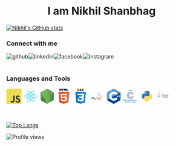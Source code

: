 <h1 align="center"> I am Nikhil Shanbhag </h1>

[![Nikhil's GitHub stats](https://github-readme-stats-sepia-five.vercel.app/api?username=Nikhil-1503&count_private=true&show_icons=true&theme=algolia&hide=issues)](https://github.com/anuraghazra/github-readme-stats)

### Connect with me

[<img align = 'left' src='https://image.flaticon.com/icons/png/512/733/733609.png' alt='github' height='40'>](https://github.com/Nikhil-1503)
[<img align = 'left' src='https://image.flaticon.com/icons/png/512/174/174857.png' alt='linkedin' height='40'>](https://www.linkedin.com/in/nikhil-shanbhag-29742a187/)
[<img align = 'left' src='https://image.flaticon.com/icons/png/512/1384/1384053.png' alt='facebook' height='40'>](https://www.facebook.com/nikhil.shanbhag.988)
[<img align = 'left' src='https://image.flaticon.com/icons/png/512/2111/2111463.png' alt='instagram' height='40'>](https://www.instagram.com/nikhil.1503/) 

<br />
<br />

### Languages and Tools

<code><img height="40" src="https://raw.githubusercontent.com/github/explore/80688e429a7d4ef2fca1e82350fe8e3517d3494d/topics/javascript/javascript.png"></code>
<code><img height="40" src="https://raw.githubusercontent.com/github/explore/80688e429a7d4ef2fca1e82350fe8e3517d3494d/topics/react/react.png"></code>
<code><img height="40" src="https://raw.githubusercontent.com/github/explore/80688e429a7d4ef2fca1e82350fe8e3517d3494d/topics/nodejs/nodejs.png"></code>
<code><img height="40" src="https://raw.githubusercontent.com/github/explore/80688e429a7d4ef2fca1e82350fe8e3517d3494d/topics/html/html.png"></code>
<code><img height="40" src="https://raw.githubusercontent.com/github/explore/80688e429a7d4ef2fca1e82350fe8e3517d3494d/topics/css/css.png"></code>
<code><img height="40" src="https://raw.githubusercontent.com/github/explore/80688e429a7d4ef2fca1e82350fe8e3517d3494d/topics/mysql/mysql.png"></code>
<code><img height="40" src="https://raw.githubusercontent.com/github/explore/80688e429a7d4ef2fca1e82350fe8e3517d3494d/topics/cpp/cpp.png"></code>
<code><img height="40" src="https://raw.githubusercontent.com/github/explore/80688e429a7d4ef2fca1e82350fe8e3517d3494d/topics/c/c.png"></code>
<code><img height="40" src="https://raw.githubusercontent.com/github/explore/80688e429a7d4ef2fca1e82350fe8e3517d3494d/topics/python/python.png"></code>
<code><img height="40" src="https://raw.githubusercontent.com/github/explore/80688e429a7d4ef2fca1e82350fe8e3517d3494d/topics/java/java.png"></code>

<br />

[![Top Langs](https://github-readme-stats-sepia-five.vercel.app/api/top-langs/?username=Nikhil-1503&count_private=true&show_icons=true&theme=algolia&layout=compact)](https://github.com/anuraghazra/github-readme-stats)

![Profile views](https://gpvc.arturio.dev/Nikhil-1503)
